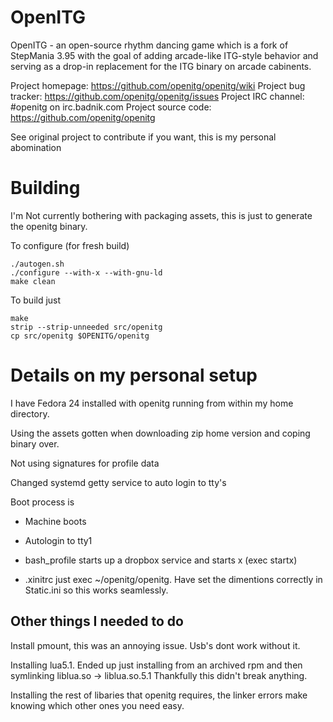 # OpenITG

OpenITG - an open-source rhythm dancing game which is a fork of StepMania 3.95
with the goal of adding arcade-like ITG-style behavior and serving as a drop-in
replacement for the ITG binary on arcade cabinents.

Project homepage: https://github.com/openitg/openitg/wiki
Project bug tracker: https://github.com/openitg/openitg/issues
Project IRC channel: #openitg on irc.badnik.com
Project source code: https://github.com/openitg/openitg

See original project to contribute if you want, this is my personal abomination

# Building 
I'm Not currently bothering with packaging assets, this is just to generate the
openitg binary.

To configure (for fresh build)

    ./autogen.sh
    ./configure --with-x --with-gnu-ld
    make clean

To build just

    make
    strip --strip-unneeded src/openitg
    cp src/openitg $OPENITG/openitg

# Details on my personal setup

I have Fedora 24 installed with openitg running from within my home directory.

Using the assets gotten when downloading zip home version and coping binary
over.

Not using signatures for profile data

Changed systemd getty service to auto login to tty's

Boot process is 

* Machine boots

* Autologin to tty1

* bash_profile starts up a dropbox service and starts x (exec startx)

* .xinitrc just exec ~/openitg/openitg. Have set the dimentions correctly in
Static.ini so this works seamlessly.

## Other things I needed to do

Install pmount, this was an annoying issue. Usb's dont work without it.

Installing lua5.1. Ended up just installing
from an archived rpm and then symlinking liblua.so -> liblua.so.5.1 
Thankfully this didn't break anything. 

Installing the rest of libaries that openitg requires, the linker errors make
knowing which other ones you need easy.

